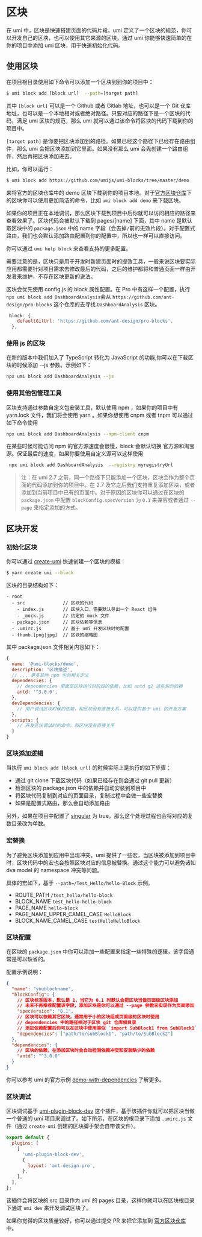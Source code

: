 # 区块

<Badge text="2.3.0+ 中支持"/>

在 umi 中，区块是快速搭建页面的代码片段。umi 定义了一个区块的规范，你可以开发自己的区块，也可以使用其它来源的区块。通过 umi 你能够快速简单的在你的项目中添加 umi 区块，用于快速初始化代码。

## 使用区块

在项目根目录使用如下命令可以添加一个区块到到你的项目中：

```bash
$ umi block add [block url]  --path=[target path]
```

其中 `[block url]` 可以是一个 Github 或者 Gitlab 地址，也可以是一个 Git 仓库地址，也可以是一个本地相对或者绝对路径。只要对应的路径下是一个区块的代码，满足 umi 区块的规范，那么 umi 就可以通过该命令将区块的代码下载到你的项目中。

`[target path]` 是你要把区块添加到的路径。如果已经这个路径下已经存在路由组件，那么 umi 会把区块添加到它里面。如果没有那么 umi 会先创建一个路由组件，然后再把区块添加进去。

比如，你可以运行：

```bash
$ umi block add https://github.com/umijs/umi-blocks/tree/master/demo
```

来将官方的区块仓库中的 demo 区块下载到你的项目本地。对于[官方区块仓库](https://github.com/umijs/umi-blocks)下的区块你可以使用更加简洁的命令，比如 `umi block add demo` 来下载区块。

如果你的项目正在本地调试，那么区块下载到项目中后你就可以访问相应的路径来查看效果了。区块代码会被默认下载到 pages/[name] 下面，其中 name 是默认取区块中的 `package.json` 中的 name 字段（会去掉`/`前的无效片段）。对于配置式路由，我们也会默认添加路由配置到你的配置中，所以也一样可以直接访问。

你可以通过 `umi help block` 来查看支持的更多配置。

需要注意的是，区块只是用于开发时新建页面时的提效工具，一般来说区块要实际应用都需要针对项目需求去修改最后的代码，之后的维护都将和普通页面一样由开发者来维护，不存在区块更新的说法。

区块会优先使用 config.js 的 block 属性配置。在 Pro 中有这样一个配置，执行`npx umi block add DashboardAnalysis`会从 `https://github.com/ant-design/pro-blocks` 这个仓库的去寻找 `DashboardAnalysis` 区块。

```js
 block: {
    defaultGitUrl: 'https://github.com/ant-design/pro-blocks',
  },
```

### 使用 js 的区块

在新的版本中我们加入了 TypeScript 转化为 JavaScript 的功能,你可以在下载区块的时候添加 --js 参数。示例如下：

```bash
npx umi block add DashboardAnalysis --js
```

### 使用其他包管理工具

区块支持通过参数自定义包安装工具，默认使用 npm ，如果你的项目中有 yarn.lock 文件，我们将会使用 yarn 。如果你想使用 cnpm 或者 tnpm 可以通过如下命令使用

```bash
npx umi block add DashboardAnalysis --npm-client cnpm
```

在某些时候可能访问 npm 的官方源速度会很慢，block 会默认切换 官方源和淘宝源。保证最后的速度，如果你要使用自定义源可以这样使用

```bash
 npx umi block add DashboardAnalysis  --registry myregistryUrl
```

> 注：在 umi 2.7 之前，同一个路径下只能添加一个区块，区块会作为整个页面的代码添加到你的项目中。在 2.7 及它之后我们支持重复添加区块，或者添加到当前项目中已有的页面中。对于原因的区块你可以通过在区块的 `package.json` 中配置 `blockConfig.specVersion` 为 `0.1` 来兼容或者通过 `--page` 来指定添加的方式。

## 区块开发

### 初始化区块

你可以通过 [create-umi](https://github.com/umijs/create-umi) 快速创建一个区块的模板：

```bash
$ yarn create umi --block
```

区块的目录结构如下：

```
- root
  - src              // 区块的代码
    - index.js       // 区块入口，需要默认导出一个 React 组件
    - _mock.js       // 约定的 mock 文件
  - package.json     // 区块依赖等信息
  - .umirc.js        // 基于 umi 开发区块时的配置
  - thumb.[png|jpg]  // 区块的缩略图
```

其中 package.json 文件相关内容如下：

```js
{
  name: '@umi-blocks/demo',
  description: '区块描述',
  // ... 更多其他 npm 包的相关定义
  dependencies: {
    // dependencies 里面是区块运行时阶段的依赖，比如 antd g2 这些包的依赖
    antd: '^3.0.0',
  },
  devDependencies: {
    // 用户调试区块时候的依赖，和区块没有直接关系，可以提供基于 umi 的开发方案
  },
  scripts: {
    // 开发区块调试时的命令，和区块没有直接关系
  }
}
```

### 区块添加逻辑

当执行 `umi block add [block url]` 的时候实际上是执行的如下步骤：

- 通过 git clone 下载区块代码（如果已经存在则会通过 git pull 更新）
- 检测区块的 package.json 中的依赖并自动安装到项目中
- 将区块代码复制到对应的页面目录，复制过程中会做一些宏替换
- 如果是配置式路由，那么会自动添加路由

另外，如果在项目中配置了 [singular](/zh/config/#singular) 为 true，那么这个处理过程也会将对应的复数目录改为单数。

### 宏替换

为了避免区块添加到应用中出现冲突，umi 提供了一些宏，当区块被添加到项目中时，区块代码中的宏也会按照区块对应的信息被替换。通过这个能力可以避免诸如 dva model 的 namespace 冲突等问题。

具体的宏如下，基于 `--path=/Test_Hello/hello-Block` 示例。

- ROUTE_PATH `/test_hello/hello-block`
- BLOCK_NAME `test_hello-hello-block`
- PAGE_NAME `hello-block`
- PAGE_NAME_UPPER_CAMEL_CASE `HelloBlock`
- BLOCK_NAME_CAMEL_CASE `testHelloHelloBlock`

### 区块配置

在区块的 `package.json` 中你可以添加一些配置来指定一些特殊的逻辑，该字段通常是可以缺省的。

配置示例说明：

```json
{
  "name": "youblockname",
  "blockConfig": {
    // 区块标准版本，默认是 1，当它为 0.1 时默认会把区块当做页面级区块添加
    // 未来不再推荐配置该字段，添加区块是你可以通过 --page 参数来实现作为页面添加
    "specVersion": "0.1",
    // 区块可以依赖其它区块，通常用于小的区块组成页面级的区块时使用
    // dependencies 中的路径相对于区块 git 仓库根目录
    // 添加依赖配置后你可以在区块中使用类似 `import SubBlock1 from SubBlock1` 的方式来引用其它区块
    "dependencies": ["path/to/subBlock1", "path/to/SubBlock2"]
  },
  "dependencies": {
    // 区块的依赖，在添加区块时会自动检测依赖冲突和安装缺少的依赖
    "antd": "^3.0.0"
  }
}
```

你可以参考 umi 的官方示例 [demo-with-dependencies](https://github.com/umijs/umi-blocks/tree/master/demo-with-dependencies) 了解更多。

### 区块调试

区块调试基于 [umi-plugin-block-dev](https://github.com/umijs/umi-plugin-block-dev) 这个插件，基于该插件你就可以把区块当做一个普通的 umi 项目来调试了。如下所示，在区块的根目录下添加 `.umirc.js` 文件（通过 `create-umi` 创建的区块脚手架会自带该文件）。

```js
export default {
  plugins: [
    [
      'umi-plugin-block-dev',
      {
        layout: 'ant-design-pro',
      },
    ],
  ],
};
```

该插件会将区块的 src 目录作为 umi 的 pages 目录，这样你就可以在区块根目录下通过 `umi dev` 来开发调试区块了。

如果你觉得的区块质量较好，你可以通过提交 PR 来把它添加到 [官方区块仓库](https://github.com/umijs/umi-blocks) 中。

